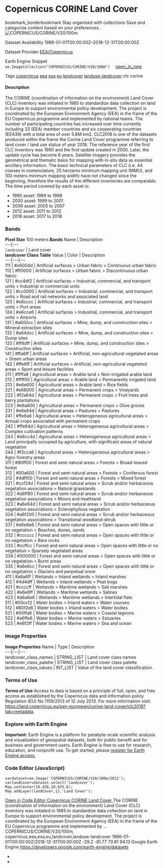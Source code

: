  
#  Copernicus CORINE Land Cover 
bookmark_borderbookmark Stay organized with collections  Save and categorize content based on your preferences. 
![COPERNICUS/CORINE/V20/100m](https://developers.google.com/earth-engine/datasets/images/COPERNICUS/COPERNICUS_CORINE_V20_100m_sample.png) 

Dataset Availability
    1986-01-01T00:00:00Z–2018-12-31T00:00:00Z 

Dataset Provider
     [ EEA/Copernicus ](https://land.copernicus.eu/pan-european/corine-land-cover/view) 

Earth Engine Snippet
     `    ee.ImageCollection("COPERNICUS/CORINE/V20/100m")   ` [ open_in_new ](https://code.earthengine.google.com/?scriptPath=Examples:Datasets/COPERNICUS/COPERNICUS_CORINE_V20_100m) 

Tags
     [copernicus](https://developers.google.com/earth-engine/datasets/tags/copernicus) [eea](https://developers.google.com/earth-engine/datasets/tags/eea) [esa](https://developers.google.com/earth-engine/datasets/tags/esa) [eu](https://developers.google.com/earth-engine/datasets/tags/eu) [landcover](https://developers.google.com/earth-engine/datasets/tags/landcover) [landuse-landcover](https://developers.google.com/earth-engine/datasets/tags/landuse-landcover)
clc
corine
#### Description
The CORINE (coordination of information on the environment) Land Cover (CLC) inventory was initiated in 1985 to standardize data collection on land in Europe to support environmental policy development. The project is coordinated by the European Environment Agency (EEA) in the frame of the EU Copernicus programme and implemented by national teams. The number of participating countries has increased over time currently including 33 (EEA) member countries and six cooperating countries (EEA39) with a total area of over 5.8M km2.
CLC2018 is one of the datasets produced within the frame the Corine Land Cover programme referring to land cover / land use status of year 2018. The reference year of the first CLC inventory was 1990 and the first update created in 2000. Later, the update cycle has become 6 years. Satellite imagery provides the geometrical and thematic basis for mapping with in-situ data as essential ancillary information. The basic technical parameters of CLC (i.e. 44 classes in nomenclature, 25 hectares minimum mapping unit (MMU), and 100 meters minimum mapping width) have not changed since the beginning, therefore the results of the different inventories are comparable.
The time period covered by each asset is:
  * 1990 asset: 1989 to 1998
  * 2000 asset: 1999 to 2001
  * 2006 asset: 2005 to 2007
  * 2012 asset: 2011 to 2012
  * 2018 asset: 2017 to 2018


### Bands
**Pixel Size** 100 meters 
**Bands**
Name | Description  
---|---  
`landcover` | Land cover  
**landcover Class Table**
Value | Color | Description  
---|---|---  
111 | #e6004d | Artificial surfaces > Urban fabric > Continuous urban fabric  
112 | #ff0000 | Artificial surfaces > Urban fabric > Discontinuous urban fabric  
121 | #cc4df2 | Artificial surfaces > Industrial, commercial, and transport units > Industrial or commercial units  
122 | #cc0000 | Artificial surfaces > Industrial, commercial, and transport units > Road and rail networks and associated land   
123 | #e6cccc | Artificial surfaces > Industrial, commercial, and transport units > Port areas  
124 | #e6cce6 | Artificial surfaces > Industrial, commercial, and transport units > Airports  
131 | #a600cc | Artificial surfaces > Mine, dump, and construction sites > Mineral extraction sites  
132 | #a64dcc | Artificial surfaces > Mine, dump, and construction sites > Dump sites  
133 | #ff4dff | Artificial surfaces > Mine, dump, and construction sites > Construction sites  
141 | #ffa6ff | Artificial surfaces > Artificial, non-agricultural vegetated areas > Green urban areas  
142 | #ffe6ff | Artificial surfaces > Artificial, non-agricultural vegetated areas > Sport and leisure facilities  
211 | #ffffa8 | Agricultural areas > Arable land > Non-irrigated arable land  
212 | #ffff00 | Agricultural areas > Arable land > Permanently irrigated land  
213 | #e6e600 | Agricultural areas > Arable land > Rice fields  
221 | #e68000 | Agricultural areas > Permanent crops > Vineyards  
222 | #f2a64d | Agricultural areas > Permanent crops > Fruit trees and berry plantations  
223 | #e6a600 | Agricultural areas > Permanent crops > Olive groves  
231 | #e6e64d | Agricultural areas > Pastures > Pastures  
241 | #ffe6a6 | Agricultural areas > Heterogeneous agricultural areas > Annual crops associated with permanent crops  
242 | #ffe64d | Agricultural areas > Heterogeneous agricultural areas > Complex cultivation patterns  
243 | #e6cc4d | Agricultural areas > Heterogeneous agricultural areas > Land principally occupied by agriculture, with significant areas of natural vegetation   
244 | #f2cca6 | Agricultural areas > Heterogeneous agricultural areas > Agro-forestry areas  
311 | #80ff00 | Forest and semi natural areas > Forests > Broad-leaved forest  
312 | #00a600 | Forest and semi natural areas > Forests > Coniferous forest  
313 | #4dff00 | Forest and semi natural areas > Forests > Mixed forest  
321 | #ccf24d | Forest and semi natural areas > Scrub and/or herbaceous vegetation associations > Natural grasslands  
322 | #a6ff80 | Forest and semi natural areas > Scrub and/or herbaceous vegetation associations > Moors and heathland  
323 | #a6e64d | Forest and semi natural areas > Scrub and/or herbaceous vegetation associations > Sclerophyllous vegetation   
324 | #a6f200 | Forest and semi natural areas > Scrub and/or herbaceous vegetation associations > Transitional woodland-shrub   
331 | #e6e6e6 | Forest and semi natural areas > Open spaces with little or no vegetation > Beaches, dunes, sands  
332 | #cccccc | Forest and semi natural areas > Open spaces with little or no vegetation > Bare rocks  
333 | #ccffcc | Forest and semi natural areas > Open spaces with little or no vegetation > Sparsely vegetated areas  
334 | #000000 | Forest and semi natural areas > Open spaces with little or no vegetation > Burnt areas  
335 | #a6e6cc | Forest and semi natural areas > Open spaces with little or no vegetation > Glaciers and perpetual snow  
411 | #a6a6ff | Wetlands > Inland wetlands > Inland marshes  
412 | #4d4dff | Wetlands > Inland wetlands > Peat bogs  
421 | #ccccff | Wetlands > Maritime wetlands > Salt marshes  
422 | #e6e6ff | Wetlands > Maritime wetlands > Salines  
423 | #a6a6e6 | Wetlands > Maritime wetlands > Intertidal flats  
511 | #00ccf2 | Water bodies > Inland waters > Water courses  
512 | #80f2e6 | Water bodies > Inland waters > Water bodies  
521 | #00ffa6 | Water bodies > Marine waters > Coastal lagoons  
522 | #a6ffe6 | Water bodies > Marine waters > Estuaries  
523 | #e6f2ff | Water bodies > Marine waters > Sea and ocean  
### Image Properties
**Image Properties**
Name | Type | Description  
---|---|---  
landcover_class_names | STRING_LIST | Land cover class names  
landcover_class_palette | STRING_LIST | Land cover class palette  
landcover_class_values | INT_LIST | Value of the land cover classification.  
### Terms of Use
**Terms of Use**
Access to data is based on a principle of full, open, and free access as established by the Copernicus data and information policy Regulation (EU) No 1159/2013 of 12 July 2013. For more information visit: <https://land.copernicus.eu/pan-european/corine-land-cover/clc2018?tab=metadata>.
### Explore with Earth Engine
**Important:** Earth Engine is a platform for petabyte-scale scientific analysis and visualization of geospatial datasets, both for public benefit and for business and government users. Earth Engine is free to use for research, education, and nonprofit use. To get started, please [register for Earth Engine access.](https://console.cloud.google.com/earth-engine)
### Code Editor (JavaScript)
```
vardataset=ee.Image('COPERNICUS/CORINE/V20/100m/2012');
varlandCover=dataset.select('landcover');
Map.setCenter(16.436,39.825,6);
Map.addLayer(landCover,{},'Land Cover');
```
[ Open in Code Editor ](https://code.earthengine.google.com/?scriptPath=Examples:Datasets/COPERNICUS/COPERNICUS_CORINE_V20_100m)
[ Copernicus CORINE Land Cover ](https://developers.google.com/earth-engine/datasets/catalog/COPERNICUS_CORINE_V20_100m)
The CORINE (coordination of information on the environment) Land Cover (CLC) inventory was initiated in 1985 to standardize data collection on land in Europe to support environmental policy development. The project is coordinated by the European Environment Agency (EEA) in the frame of the EU Copernicus programme and implemented by …
COPERNICUS/CORINE/V20/100m, copernicus,eea,esa,eu,landcover,landuse-landcover 
1986-01-01T00:00:00Z/2018-12-31T00:00:00Z
-29.2 -81.77 73.81 94.13 
Google Earth Engine
https://developers.google.com/earth-engine/datasets
  * [ ](https://doi.org/https://land.copernicus.eu/pan-european/corine-land-cover/view)
  * [ ](https://doi.org/https://developers.google.com/earth-engine/datasets/catalog/COPERNICUS_CORINE_V20_100m)



